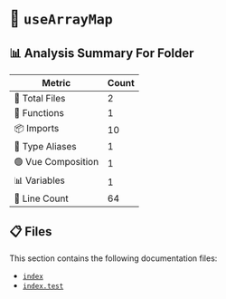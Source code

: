 # 📁 `useArrayMap`

## 📊 Analysis Summary For Folder

| Metric | Count |
|--------|-------|
| 📁 Total Files | 2 |
| 🔧 Functions | 1 |
| 📦 Imports | 10 |
| 📑 Type Aliases | 1 |
| 🟢 Vue Composition | 1 |
| 📊 Variables | 1 |
| 🔢 Line Count | 64 |


## 📋 Files

This section contains the following documentation files:

- [`index`](./index.md)
- [`index.test`](./index.test.md)
